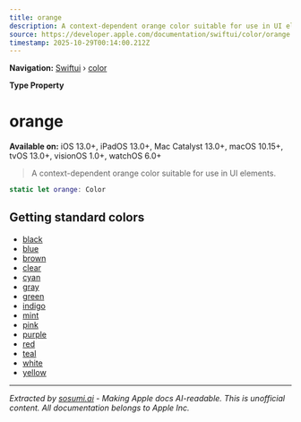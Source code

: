 ```yaml
---
title: orange
description: A context-dependent orange color suitable for use in UI elements.
source: https://developer.apple.com/documentation/swiftui/color/orange
timestamp: 2025-10-29T00:14:00.212Z
---
```


**Navigation:** [Swiftui](/documentation/swiftui) › [color](/documentation/swiftui/color)

**Type Property**

# orange

**Available on:** iOS 13.0+, iPadOS 13.0+, Mac Catalyst 13.0+, macOS 10.15+, tvOS 13.0+, visionOS 1.0+, watchOS 6.0+

> A context-dependent orange color suitable for use in UI elements.

```swift
static let orange: Color
```

## Getting standard colors

- [black](/documentation/swiftui/color/black)
- [blue](/documentation/swiftui/color/blue)
- [brown](/documentation/swiftui/color/brown)
- [clear](/documentation/swiftui/color/clear)
- [cyan](/documentation/swiftui/color/cyan)
- [gray](/documentation/swiftui/color/gray)
- [green](/documentation/swiftui/color/green)
- [indigo](/documentation/swiftui/color/indigo)
- [mint](/documentation/swiftui/color/mint)
- [pink](/documentation/swiftui/color/pink)
- [purple](/documentation/swiftui/color/purple)
- [red](/documentation/swiftui/color/red)
- [teal](/documentation/swiftui/color/teal)
- [white](/documentation/swiftui/color/white)
- [yellow](/documentation/swiftui/color/yellow)

---

*Extracted by [sosumi.ai](https://sosumi.ai) - Making Apple docs AI-readable.*
*This is unofficial content. All documentation belongs to Apple Inc.*
